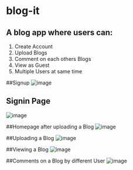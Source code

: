 # blog-it
## A blog app where users can:
1) Create Account
2) Upload Blogs
3) Comment on each others Blogs
4) View as Guest
5) Multiple Users at same time

##Signup
![image](https://github.com/shreyanshtiwari02/blog-it/assets/81490172/7966c68a-7d76-4d81-95d6-d876d3946958)

## Signin Page
![image](https://github.com/shreyanshtiwari02/blog-it/assets/81490172/68e6761d-cbc1-4eea-a790-74f0fa7657a4)

##Homepage after uploading a Blog
![image](https://github.com/shreyanshtiwari02/blog-it/assets/81490172/bf8502d1-b9cd-4095-9da7-e6acd49cb664)

##Uploading a Blog
![image](https://github.com/shreyanshtiwari02/blog-it/assets/81490172/1c1cd2e0-3782-47a5-8488-2c480186ab0b)

##Viewing a Blog
![image](https://github.com/shreyanshtiwari02/blog-it/assets/81490172/6b02977b-3735-44bf-bc04-3308259d7804)

##Comments on a Blog by different User
![image](https://github.com/shreyanshtiwari02/blog-it/assets/81490172/71b20388-db07-44f3-8771-18ac6fce8cac)
